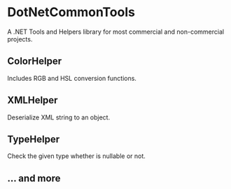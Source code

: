 # DotNetCommonTools

A .NET Tools and Helpers library for most commercial and non-commercial projects.

## ColorHelper

Includes RGB and HSL conversion functions.

## XMLHelper

Deserialize XML string to an object.

## TypeHelper

Check the given type whether is nullable or not.

## ... and more